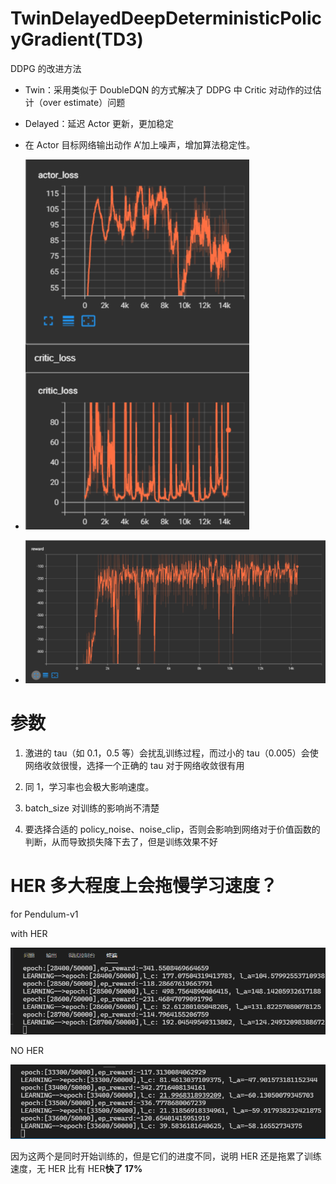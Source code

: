 # TwinDelayedDeepDeterministicPolicyGradient(TD3)

DDPG 的改进方法

- Twin：采用类似于 DoubleDQN 的方式解决了 DDPG 中 Critic 对动作的过估计（over estimate）问题
- Delayed：延迟 Actor 更新，更加稳定
- 在 Actor 目标网络输出动作 A’加上噪声，增加算法稳定性。

- ![](aclosspendulum.png)
- ![](Rpendulum.png)

# 参数

1. 激进的 tau（如 0.1，0.5 等）会扰乱训练过程，而过小的 tau（0.005）会使网络收敛很慢，选择一个正确的 tau 对于网络收敛很有用

2. 同 1，学习率也会极大影响速度。

3. batch_size 对训练的影响尚不清楚

4. 要选择合适的 policy_noise、noise_clip，否则会影响到网络对于价值函数的判断，从而导致损失降下去了，但是训练效果不好

# HER 多大程度上会拖慢学习速度？

for Pendulum-v1

with HER

![](WithHER.png)

NO HER

![](NoHER.png)

因为这两个是同时开始训练的，但是它们的进度不同，说明 HER 还是拖累了训练速度，无 HER 比有 HER**快了 17%**
